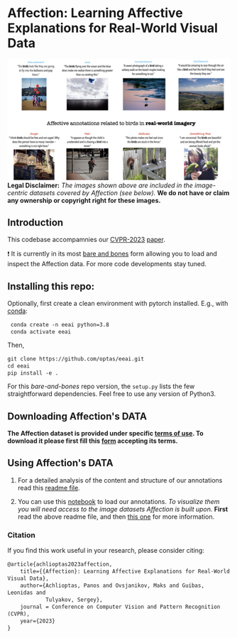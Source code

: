 # Affection: Learning Affective Explanations for Real-World Visual Data

![representative](./material/Affection_8_birds.jpeg)
**Legal Disclaimer:** _The images shown above are included in the image-centric datasets covered by Affection (see below)._ **We do not have or claim any ownership or copyright right for these images.**

## Introduction

This codebase accompamnies our <a href="https://cvpr2023.thecvf.com/">CVPR-2023<a> [paper](https://affective-explanations.org/). 

:exclamation: It is currently in its most <u>bare and bones</u> form allowing you to load and inspect the Affection data. For more code developments stay tuned.




## Installing this repo:

Optionally, first create a clean environment with pytorch installed. E.g., with [conda](https://docs.conda.io/en/latest/miniconda.html):
```
 conda create -n eeai python=3.8
 conda activate eeai
```

Then,
```
git clone https://github.com/optas/eeai.git
cd eeai
pip install -e .
```

For this _bare-and-bones_ repo version, the ```setup.py``` lists the few straightforward dependencies. Feel free to use any version of Python3.


## Downloading Affection's DATA

**The Affection dataset is provided under specific <a href="https://affectivetools.github.io/materials/affection_terms_of_use.pdf">terms of use</a>.  To download it please first fill this <a href="https://forms.gle/yTdgwHPwUC4a4C8Z8">form</a> accepting its terms.**

## Using Affection's DATA

1. For a detailed analysis of the content and structure of our annotations read this [readme file](https://github.com/affectivetools/eeai/blob/master/eeai/docs/Affection_Annotations.md).

2. You can use this [notebook](https://github.com/affectivetools/eeai/blob/master/eeai/notebooks/load_affection_annotations.ipynb) to load our annotations. _To visualize them you will need access to the image datasets Affection is built upon._ **First** read the above readme file, and then [this one](https://github.com/affectivetools/eeai/blob/master/eeai/docs/Affection_Images.md) for more information.


### Citation
If you find this work useful in your research, please consider citing:
	
	@article{achlioptas2023affection,
        title={{Affection}: Learning Affective Explanations for Real-World Visual Data},
        author={Achlioptas, Panos and Ovsjanikov, Maks and Guibas, Leonidas and
                Tulyakov, Sergey},
        journal = Conference on Computer Vision and Pattern Recognition (CVPR),
        year={2023}
    }

